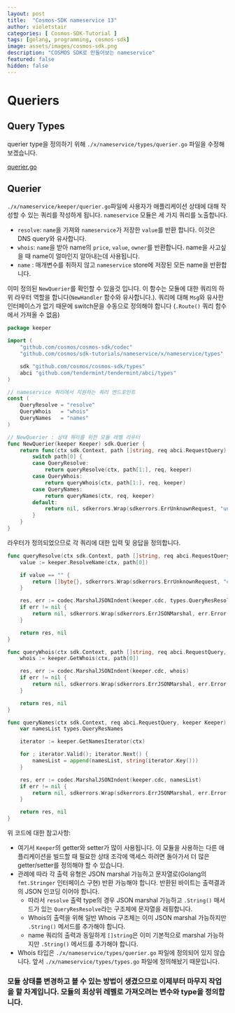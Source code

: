 ```yaml
---
layout: post
title:  "Cosmos-SDK nameservice 13"
author: violetstair
categories: [ Cosmos-SDK-Tutorial ]
tags: [golang, programming, cosmos-sdk]
image: assets/images/cosmos-sdk.png
description: "COSMOS SDK로 만들어보는 nameservice"
featured: false
hidden: false
---
```


# Queriers

## Query Types

querier type을 정의하기 위해 `./x/nameservice/types/querier.go` 파일을 수정해 보겠습니다.

[querier.go](https://github.com/cosmos/sdk-tutorials/blob/master/nameservice/x/nameservice/keeper/querier.go)

## Querier

`./x/nameservice/keeper/querier.go`파일에 사용자가 애플리케이션 상태에 대해 작성할 수 있는 쿼리를 작성하게 됩니다.
`nameservice` 모듈은 세 가지 쿼리를 노출합니다.

- `resolve`: `name`을 가져와 `nameservice`가 저장한 `value`를 반환 합니다. 이것은 DNS query와 유사합니다.
- `whois`: `name`을 받아 name의 `price`, `value`, `owner`를 반환합니다. name을 사고싶을 때 name이 얼마인지 알아내는데 사용됩니다.
- `name` : 매개변수를 취하지 않고 `nameservice` store에 저장된 모든 name을 반환합니다.

이미 정의된 `NewQuerier`를 확인할 수 있을것 입니다. 이 함수는 모듈에 대한 쿼리의 하위 라우터 역할을 합니다(`NewHandler` 함수와 유사합니다.). 쿼리에 대해 `Msg`와 유사한 인터페이스가 없기 때문에 switch문을 수동으로 정의해야 합니다 (`.Route()` 쿼리 함수에서 가져올 수 없음)

```go
package keeper

import (
    "github.com/cosmos/cosmos-sdk/codec"
    "github.com/cosmos/sdk-tutorials/nameservice/x/nameservice/types"

    sdk "github.com/cosmos/cosmos-sdk/types"
    abci "github.com/tendermint/tendermint/abci/types"
)

// nameservice 쿼리에서 지원하는 쿼리 엔드포인트
const (
    QueryResolve = "resolve"
    QueryWhois   = "whois"
    QueryNames   = "names"
)

// NewQuerier : 상태 쿼리를 위한 모듈 레벨 라우터
func NewQuerier(keeper Keeper) sdk.Querier {
    return func(ctx sdk.Context, path []string, req abci.RequestQuery) (res []byte, err error) {
        switch path[0] {
        case QueryResolve:
            return queryResolve(ctx, path[1:], req, keeper)
        case QueryWhois:
            return queryWhois(ctx, path[1:], req, keeper)
        case QueryNames:
            return queryNames(ctx, req, keeper)
        default:
            return nil, sdkerrors.Wrap(sdkerrors.ErrUnknownRequest, "unknown nameservice query endpoint")
        }
    }
}
```

라우터가 정의되었으므로 각 쿼리에 대한 입력 및 응답을 정의합니다.

```go
func queryResolve(ctx sdk.Context, path []string, req abci.RequestQuery, keeper Keeper) ([]byte, error) {
    value := keeper.ResolveName(ctx, path[0])

    if value == "" {
        return []byte{}, sdkerrors.Wrap(sdkerrors.ErrUnknownRequest, "could not resolve name")
    }

    res, err := codec.MarshalJSONIndent(keeper.cdc, types.QueryResResolve{Value: value})
    if err != nil {
        return nil, sdkerrors.Wrap(sdkerrors.ErrJSONMarshal, err.Error())
    }

    return res, nil
}

func queryWhois(ctx sdk.Context, path []string, req abci.RequestQuery, keeper Keeper) ([]byte, error) {
    whois := keeper.GetWhois(ctx, path[0])

    res, err := codec.MarshalJSONIndent(keeper.cdc, whois)
    if err != nil {
        return nil, sdkerrors.Wrap(sdkerrors.ErrJSONMarshal, err.Error())
    }

    return res, nil
}

func queryNames(ctx sdk.Context, req abci.RequestQuery, keeper Keeper) ([]byte, error) {
    var namesList types.QueryResNames

    iterator := keeper.GetNamesIterator(ctx)

    for ; iterator.Valid(); iterator.Next() {
        namesList = append(namesList, string(iterator.Key()))
    }

    res, err := codec.MarshalJSONIndent(keeper.cdc, namesList)
    if err != nil {
        return nil, sdkerrors.Wrap(sdkerrors.ErrJSONMarshal, err.Error())
    }

    return res, nil
}
```

위 코드에 대한 참고사항:

- 여기서 `Keeper`의 getter와 setter가 많이 사용됩니다. 이 모듈을 사용하는 다른 애플리케이션을 빌드할 때 필요한 상태 조각에 액세스 하려면 돌아가서 더 많은 getter/setter를 정의해야 할 수 있습니다.
- 관례에 따라 각 출력 유형은 JSON marshal 가능하고 문자열로(Golang의 `fmt.Stringer` 인터페이스 구현) 반환 가능해야 합니다. 반환된 바이트는 출력결과의 JSON 인코딩 이어야 합니다.
  - 따라서 `resolve` 출력 type의 경우 JSON marshal 가능하고 `.String()` 매서드가 있는 `QueryResResolve`라는 구조체에 문자열을 래핑합니다.
  - Whois의 출력을 위해 일반 Whois 구조체는 이미 JSON marshal 가능하지만 `.String()` 메서드를 추가해야 합니다.
  - name 쿼리의 출력과 동일하게 `[]string`은 이미 기본적으로 marshal 가능하지만 `.String()` 메서드를 추가해야 합니다.
- Whois 타입은 `./x/nameservice/types/querier.go` 파일에 정의되어 있지 않습니다. 앞서 `./x/nameservice/types/types.go` 파일에 정의해놨기 때문입니다.

### 모듈 상태를 변경하고 볼 수 있는 방법이 생겼으므로 이제부터 마무지 작업을 할 차계입니다. 모듈의 최상위 레벨로 가져오려는 변수와 type을 정의합니다.
